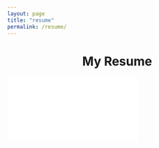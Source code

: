 ```yaml
---
layout: page
title: "resume"
permalink: /resume/
---
```


<h1 style="text-align:center;">My Resume</h1>
<div style="overflow-y:scroll">
    <embed src="/images/Rosenfield_Resume_10JUL2023.pdf#toolbar==0&navpanes=0" id="resume" alt="Resume" type="application/pdf">
</div>
